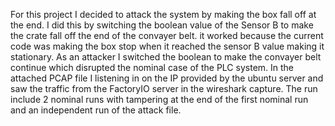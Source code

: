 For this project I decided to attack the system by making the box fall off at the end. I did this by switching the boolean value of the Sensor B to make the crate fall off the end of the convayer belt. it worked because the current code was making the box stop when it reached the sensor B value making it stationary. As an attacker I switched the boolean to make the convayer belt continue which disrupted the nominal case of the PLC system. In the attached PCAP file I listening in on the IP provided by the ubuntu server and saw the traffic from the FactoryIO server in the wireshark capture. The run include 2 nominal runs with tampering at the end of the first nominal run and an independent run of the attack file. 